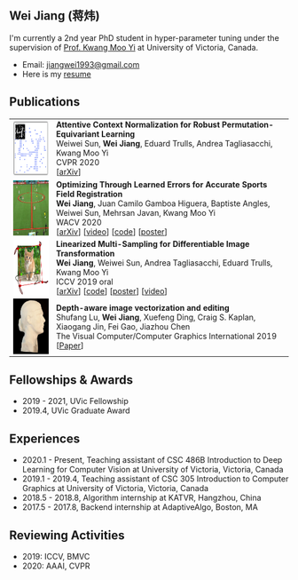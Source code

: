 ## Wei Jiang (蒋炜)

I'm currently a 2nd year PhD student in hyper-parameter tuning under the supervision of [Prof. Kwang Moo Yi](https://vision.uvic.ca/people/kmyi/) at University of Victoria, Canada.

* Email: jiangwei1993@gmail.com
* Here is my [resume](./pdfs/jw_resume.pdf)

## Publications

|                                                              |                                                              |
| :----------------------------------------------------------- | ------------------------------------------------------------ |
| <img style="float: left;" src="./figs/acne.png" height="100"> | **Attentive Context Normalization for Robust Permutation-Equivariant Learning**<br />Weiwei Sun, **Wei Jiang**, Eduard Trulls, Andrea Tagliasacchi, Kwang Moo Yi<br />CVPR 2020<br />[[arXiv](https://arxiv.org/abs/1907.02545)] |
| <img style="float: left;" src="./figs/sportsfield.png" height="100"> | **Optimizing Through Learned Errors for Accurate Sports Field Registration**<br />**Wei Jiang**, Juan Camilo Gamboa Higuera, Baptiste Angles, Weiwei Sun, Mehrsan Javan, Kwang Moo Yi<br />WACV 2020<br />[[arXiv](https://arxiv.org/abs/1909.08034)] [[video](./vids/sportsfield/README.html)] [[code](https://github.com/vcg-uvic/sportsfield_release)] [[poster](./pdfs/sportsfield_poster.pdf)]|
| <img style="float: left;" src="./figs/linearized.png" height="100"> | **Linearized Multi-Sampling for Differentiable Image Transformation**<br />**Wei Jiang**, Weiwei Sun, Andrea Tagliasacchi, Eduard Trulls, Kwang Moo Yi<br />ICCV 2019 oral<br />[[arXiv](https://arxiv.org/abs/1901.07124/)] [[code](https://github.com/vcg-uvic/linearized_multisampling_release)] [[poster](./pdfs/iccv_2019_poster.pdf)] [[video](https://youtu.be/qUu1076IMWo?t=2299)] |
| <img style="float: left;" src="./figs/diffusion_curves.png" height="100"> | **Depth-aware image vectorization and editing**<br />Shufang Lu, **Wei Jiang**, Xuefeng Ding, Craig S. Kaplan, Xiaogang Jin, Fei Gao, Jiazhou Chen<br />The Visual Computer/Computer Graphics International 2019<br />[[Paper](https://link.springer.com/article/10.1007%2Fs00371-019-01671-0)] |

## Fellowships & Awards

* 2019 - 2021, UVic Fellowship
* 2019.4, UVic Graduate Award

## Experiences

* 2020.1 - Present, Teaching assistant of CSC 486B Introduction to Deep Learning for Computer Vision at University of Victoria, Victoria, Canada
* 2019.1 - 2019.4, Teaching assistant of CSC 305 Introduction to Computer Graphics at University of Victoria, Victoria, Canada
* 2018.5 - 2018.8, Algorithm internship at KATVR, Hangzhou, China
* 2017.5 - 2017.8, Backend internship at AdaptiveAlgo, Boston, MA


## Reviewing Activities

- 2019: ICCV, BMVC
- 2020: AAAI, CVPR
